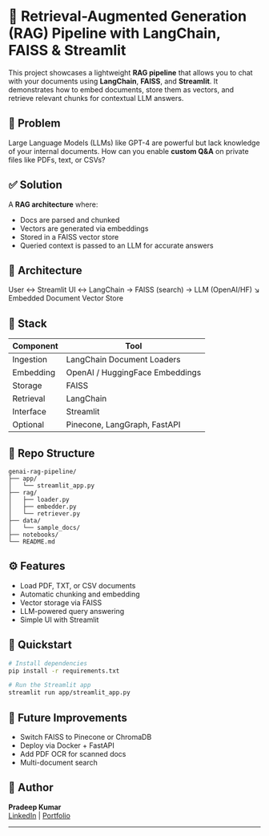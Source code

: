 # 🤖 Retrieval-Augmented Generation (RAG) Pipeline with LangChain, FAISS & Streamlit

This project showcases a lightweight **RAG pipeline** that allows you to chat with your documents using **LangChain**, **FAISS**, and **Streamlit**. It demonstrates how to embed documents, store them as vectors, and retrieve relevant chunks for contextual LLM answers.

## 🎯 Problem

Large Language Models (LLMs) like GPT-4 are powerful but lack knowledge of your internal documents. How can you enable **custom Q&A** on private files like PDFs, text, or CSVs?

## ✅ Solution

A **RAG architecture** where:
- Docs are parsed and chunked
- Vectors are generated via embeddings
- Stored in a FAISS vector store
- Queried context is passed to an LLM for accurate answers

## 🧠 Architecture
User ↔ Streamlit UI ↔ LangChain → FAISS (search) → LLM (OpenAI/HF)
↘ Embedded Document Vector Store

## 🔧 Stack

| Component | Tool                            |
|-----------|---------------------------------|
| Ingestion | LangChain Document Loaders      |
| Embedding | OpenAI / HuggingFace Embeddings |
| Storage   | FAISS                           |
| Retrieval | LangChain                       |
| Interface | Streamlit                       |
| Optional  | Pinecone, LangGraph, FastAPI    |

## 📁 Repo Structure
```
genai-rag-pipeline/
├── app/
│   └── streamlit_app.py
├── rag/
│   ├── loader.py
│   ├── embedder.py
│   └── retriever.py
├── data/
│   └── sample_docs/
├── notebooks/
└── README.md
```

## ⚙️ Features

- Load PDF, TXT, or CSV documents
- Automatic chunking and embedding
- Vector storage via FAISS
- LLM-powered query answering
- Simple UI with Streamlit

## 🚀 Quickstart

```bash
# Install dependencies
pip install -r requirements.txt

# Run the Streamlit app
streamlit run app/streamlit_app.py

```
## 🔄 Future Improvements
- Switch FAISS to Pinecone or ChromaDB
- Deploy via Docker + FastAPI
- Add PDF OCR for scanned docs
- Multi-document search

## 📣 Author

**Pradeep Kumar**  
[LinkedIn](https://www.linkedin.com/in/pradeep22saini/) | [Portfolio](#)

---
